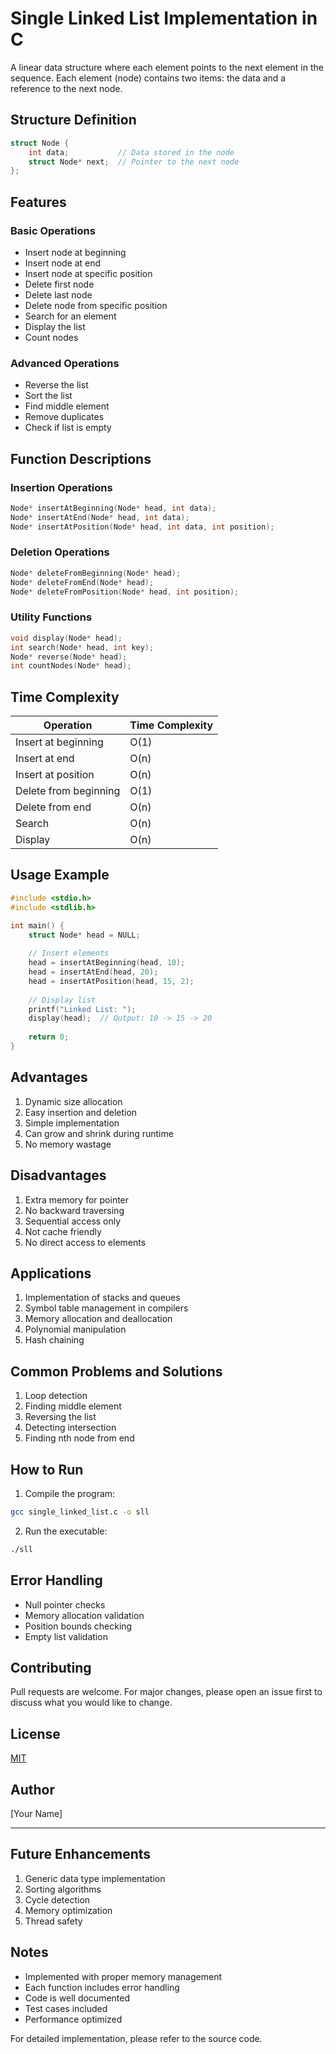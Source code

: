 # Single Linked List Implementation in C

A linear data structure where each element points to the next element in the sequence. Each element (node) contains two items: the data and a reference to the next node.

## Structure Definition
```c
struct Node {
    int data;           // Data stored in the node
    struct Node* next;  // Pointer to the next node
};
```

## Features

### Basic Operations
- Insert node at beginning
- Insert node at end
- Insert node at specific position
- Delete first node
- Delete last node
- Delete node from specific position
- Search for an element
- Display the list
- Count nodes

### Advanced Operations
- Reverse the list
- Sort the list
- Find middle element
- Remove duplicates
- Check if list is empty

## Function Descriptions

### Insertion Operations
```c
Node* insertAtBeginning(Node* head, int data);
Node* insertAtEnd(Node* head, int data);
Node* insertAtPosition(Node* head, int data, int position);
```

### Deletion Operations
```c
Node* deleteFromBeginning(Node* head);
Node* deleteFromEnd(Node* head);
Node* deleteFromPosition(Node* head, int position);
```

### Utility Functions
```c
void display(Node* head);
int search(Node* head, int key);
Node* reverse(Node* head);
int countNodes(Node* head);
```

## Time Complexity

| Operation | Time Complexity |
|-----------|----------------|
| Insert at beginning | O(1) |
| Insert at end | O(n) |
| Insert at position | O(n) |
| Delete from beginning | O(1) |
| Delete from end | O(n) |
| Search | O(n) |
| Display | O(n) |

## Usage Example
```c
#include <stdio.h>
#include <stdlib.h>

int main() {
    struct Node* head = NULL;
    
    // Insert elements
    head = insertAtBeginning(head, 10);
    head = insertAtEnd(head, 20);
    head = insertAtPosition(head, 15, 2);
    
    // Display list
    printf("Linked List: ");
    display(head);  // Output: 10 -> 15 -> 20
    
    return 0;
}
```

## Advantages
1. Dynamic size allocation
2. Easy insertion and deletion
3. Simple implementation
4. Can grow and shrink during runtime
5. No memory wastage

## Disadvantages
1. Extra memory for pointer
2. No backward traversing
3. Sequential access only
4. Not cache friendly
5. No direct access to elements

## Applications
1. Implementation of stacks and queues
2. Symbol table management in compilers
3. Memory allocation and deallocation
4. Polynomial manipulation
5. Hash chaining

## Common Problems and Solutions
1. Loop detection
2. Finding middle element
3. Reversing the list
4. Detecting intersection
5. Finding nth node from end

## How to Run
1. Compile the program:
```bash
gcc single_linked_list.c -o sll
```

2. Run the executable:
```bash
./sll
```

## Error Handling
- Null pointer checks
- Memory allocation validation
- Position bounds checking
- Empty list validation

## Contributing
Pull requests are welcome. For major changes, please open an issue first to discuss what you would like to change.

## License
[MIT](https://choosealicense.com/licenses/mit/)

## Author
[Your Name]

---

## Future Enhancements
1. Generic data type implementation
2. Sorting algorithms
3. Cycle detection
4. Memory optimization
5. Thread safety

## Notes
- Implemented with proper memory management
- Each function includes error handling
- Code is well documented
- Test cases included
- Performance optimized

For detailed implementation, please refer to the source code.
